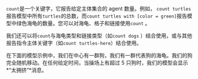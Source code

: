 `count`是一个关键字，它报告给定主体集合的 agent 数量。例如， `count turtles`报告模型中所有`turtles`的总数，而`count turtles with [color = green]`报告模型中绿色海龟的数量。您可以对海龟、格子和链接使用`count` 。

我们还可以将`count`与海龟类型和链接类型（如`count dogs` ）结合使用，或与其他报告指令主体关键字（如`count turtles-here`）结合使用。

在下面的模型示例中，我们在中心有一群狗，我们有一群代表狗的海龟。我们的狗完全随机移动。在任何给定时间，当操场上有超过 5 只狗时，我们的模型会显示*“太拥挤”*消息。
